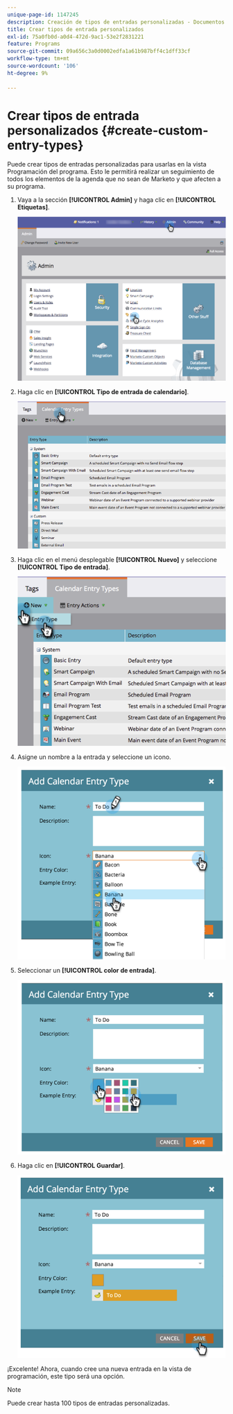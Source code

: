 ```yaml
---
unique-page-id: 1147245
description: Creación de tipos de entradas personalizadas - Documentos de Marketo - Documentación del producto
title: Crear tipos de entrada personalizados
exl-id: 75a0fb0d-a0d4-472d-9ac1-53e2f2831221
feature: Programs
source-git-commit: 09a656c3a0d0002edfa1a61b987bff4c1dff33cf
workflow-type: tm+mt
source-wordcount: '106'
ht-degree: 9%

---
```


# Crear tipos de entrada personalizados {#create-custom-entry-types}

Puede crear tipos de entradas personalizadas para usarlas en la vista Programación del programa. Esto le permitirá realizar un seguimiento de todos los elementos de la agenda que no sean de Marketo y que afecten a su programa.

1. Vaya a la sección **[!UICONTROL Admin]** y haga clic en **[!UICONTROL Etiquetas]**.

   ![](assets/admintags.png)

1. Haga clic en **[!UICONTROL Tipo de entrada de calendario]**.

   ![](assets/image2014-9-15-15-3a41-3a33.png)

1. Haga clic en el menú desplegable **[!UICONTROL Nuevo]** y seleccione **[!UICONTROL Tipo de entrada]**.

   ![](assets/image2014-9-15-15-3a41-3a58.png)

1. Asigne un nombre a la entrada y seleccione un icono.

   ![](assets/image2014-9-15-16-3a11-3a24.png)

1. Seleccionar un **[!UICONTROL color de entrada]**.

   ![](assets/image2014-9-15-16-3a3-3a55.png)

1. Haga clic en **[!UICONTROL Guardar]**.

   ![](assets/image2014-9-15-16-3a4-3a14.png)

¡Excelente! Ahora, cuando cree una nueva entrada en la vista de programación, este tipo será una opción.

>[!NOTE]
>
>Puede crear hasta 100 tipos de entradas personalizadas.
